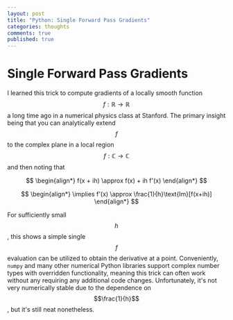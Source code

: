 ```yaml
---
layout: post
title: "Python: Single Forward Pass Gradients"
categories: thoughts
comments: true
published: true 
---
```


# Single Forward Pass Gradients

I learned this trick to compute gradients of a locally smooth function $$f: \mathbb{R} \to \mathbb{R}$$ a long time ago in a numerical physics class at Stanford. 
The primary insight being that you can analytically extend $$f$$ to the complex plane in a local region $$f:\mathbb{C}\to\mathbb{C}$$ and then noting that 

$$
\begin{align*}
f(x + ih) \approx f(x) + ih f'(x)
\end{align*}
$$

$$
\begin{align*}
\implies f'(x) \approx \frac{1}{h}\text{Im}[f(x+ih)]
\end{align*}
$$

For sufficiently small $$h$$, this shows a simple single $$f$$ evaluation can be utilized to obtain the derivative at a point. Conveniently, `numpy` and many other
numerical Python libraries support complex number types with overridden functionality, meaning this trick can often work without any requiring any additional
code changes. Unfortunately, it's not very numerically stable due to the dependence on $$\frac{1}{h}$$, but it's still neat nonetheless.



